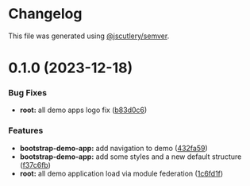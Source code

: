 # Changelog

This file was generated using [@jscutlery/semver](https://github.com/jscutlery/semver).

# 0.1.0 (2023-12-18)


### Bug Fixes

* **root:** all demo apps logo fix ([b83d0c6](https://github.com/wanoo21/ngb.email/commit/b83d0c67f96811d57f4ca677d6a3693a05b16949))


### Features

* **bootstrap-demo-app:** add navigation to demo ([432fa59](https://github.com/wanoo21/ngb.email/commit/432fa59f66ff352d5fa606b67f7ddabd802561b6))
* **bootstrap-demo-app:** add some styles and a new default structure ([f37c6fb](https://github.com/wanoo21/ngb.email/commit/f37c6fbf6d3ecc2fd86cd625a71f3deeb4b22eff))
* **root:** all demo application load via module federation ([1c6fd1f](https://github.com/wanoo21/ngb.email/commit/1c6fd1f2af422bf03ccd91dc24e9565ae9ed5376))
